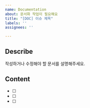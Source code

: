 ```yaml
---
name: Documentation
about: 문서화 작업이 필요해요
title: "[DOC] 이슈 제목"
labels: ''
assignees: ''

---
```


## Describe
작성하거나 수정해야 할 문서를 설명해주세요.

## Content
- [ ] 
- [ ] 
- [ ]
